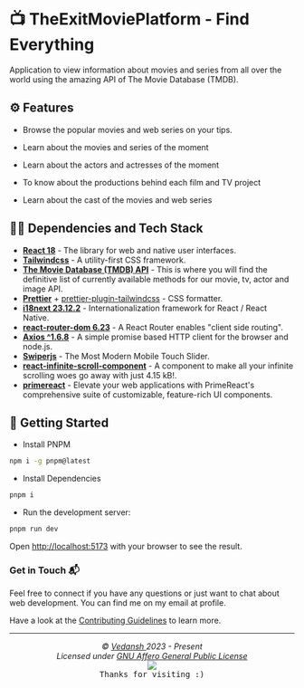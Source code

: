# 📺 TheExitMoviePlatform - Find Everything

Application to view information about movies and series from all over the world using the amazing API of The Movie Database (TMDB).

## ⚙️ Features

- Browse the popular movies and web series on your tips.

- Learn about the movies and series of the moment

- Learn about the actors and actresses of the moment

- To know about the productions behind each film and TV project

- Learn about the cast of the movies and web series

## 👨‍💻 Dependencies and Tech Stack

- [**React 18**](https://react.dev/) - The library for web and native user
  interfaces.
- [**Tailwindcss**](https://tailwindcss.com/) - A utility-first CSS framework.
- [**The Movie Database (TMDB) API**](https://www.themoviedb.org/) - This is
  where you will find the definitive list of currently available methods for our movie, tv, actor and image API.
- [**Prettier**](https://prettier.io/) +
  [prettier-plugin-tailwindcss](https://github.com/tailwindlabs/prettier-plugin-tailwindcss) - CSS formatter.
- [**i18next 23.12.2**](https://react.i18next.com/) - Internationalization
  framework for React / React Native.
- [**react-router-dom 6.23**](https://reactrouter.com/en/main) - A React Router enables "client side routing".
- [**Axios ^1.6.8**](https://axios-http.com/) - A simple promise based HTTP
  client for the browser and node.js.
- [**Swiperjs**](https://swiperjs.com/) - The Most Modern Mobile Touch Slider.
- [**react-infinite-scroll-component**](https://www.npmjs.com/package/react-infinite-scroll-component) -
  A component to make all your infinite scrolling woes go away with just 4.15
  kB!.
- [**primereact**](https://primereact.org/) - Elevate your web applications with PrimeReact's comprehensive suite of customizable, feature-rich UI components.

## 🚀 Getting Started

- Install PNPM

```bash
npm i -g pnpm@latest
```

- Install Dependencies

```bash
pnpm i
```

- Run the development server:

```bash
pnpm run dev
```

Open [http://localhost:5173](http://localhost:5173) with your browser to see the result.

### Get in Touch 📬

Feel free to connect if you have any questions or just want to chat about web development. You can find me on my email at profile.

Have a look at the [Contributing Guidelines](https://github.com/offensive-vk/Temp/blob/master/.github/CONTRIBUTING.md) to learn more.
***

<p align="center">
  <i>&copy; <a href="https://github.com/offensive-vk/">Vedansh </a> 2023 - Present</i><br>
  <i>Licensed under <a href="https://github.com/offensive-vk/offensive-vk/tree/master/LICENSE">GNU Affero General Public License</a></i><br>
  <a href="https://github.com/TheHamsterBot"><img src="https://i.ibb.co/4KtpYxb/octocat-clean-mini.png" /></a><br>
  <kbd>Thanks for visiting :)</kbd>
</p>
</details>
